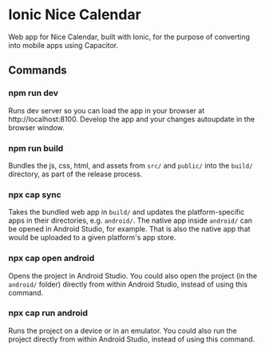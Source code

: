 # Ionic Nice Calendar

Web app for Nice Calendar, built with Ionic, for the purpose of converting into mobile apps using Capacitor.

## Commands

### npm run dev

Runs dev server so you can load the app in your browser at http://localhost:8100. Develop the app and your changes autoupdate in the browser window.

### npm run build

Bundles the js, css, html, and assets from `src/` and `public/` into the `build/` directory, as part of the release process.

### npx cap sync

Takes the bundled web app in `build/` and updates the platform-specific apps in their directories, e.g. `android/`. The native app inside `android/` can be opened in Android Studio, for example. That is also the native app that would be uploaded to a given platform's app store.

### npx cap open android

Opens the project in Android Studio. You could also open the project (in the `android/` folder) directly from within Android Studio, instead of using this command.

### npx cap run android

Runs the project on a device or in an emulator. You could also run the project directly from within Android Studio, instead of using this command.
